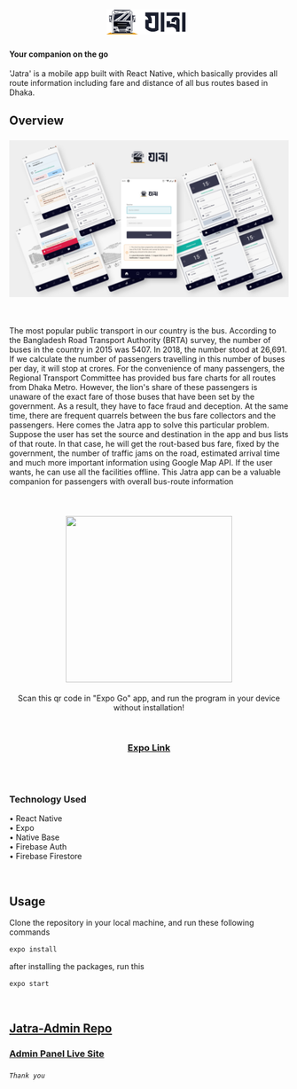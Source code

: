 <h1 align="center">
  <img src="assets/logo.png" height="45" style="margin-right: 10px"/>
</h1>

#### Your companion on the go

'Jatra' is a mobile app built with React Native, which basically provides all route information including fare and distance of all bus routes based in Dhaka.

## Overview

<h3 align="center">
  <img src="./screenshots/Jatra - Mobile App.png"/>
</h3>
<br/>

The most popular public transport in our country is the bus. According to the Bangladesh Road Transport Authority (BRTA) survey, the number of buses in the country 
in 2015 was 5407. In 2018, the number stood at 26,691. If we calculate the number of passengers travelling in this number of buses per day, it will stop at crores. For the 
convenience of many passengers, the Regional Transport Committee has provided bus fare charts for all routes from Dhaka Metro. However, the lion's share of these passengers 
is unaware of the exact fare of those buses that have been set by the government. As a result, they have to face fraud and deception. At the same time, there are frequent 
quarrels between the bus fare collectors and the passengers.
Here comes the Jatra app to solve this particular problem. Suppose the user has set the source and destination in the app and bus lists of that route. In that case, he will get the rout-based bus fare, fixed by the government, the number of traffic jams on the road, estimated arrival time and much more important information using Google Map API. If the user wants, he can use all the facilities offline. This Jatra app can be a valuable companion for passengers with overall bus-route information

<br/>
<h3 align="center">
  <img src="https://qr.expo.dev/expo-go?owner=asad.mridul&slug=jatra&releaseChannel=default&host=exp.host" width="300" height="300"/>
</h3>
<p  align="center">Scan this qr code in "Expo Go" app, and run the program in your device without installation!</p>
<br/>
<h3 align="center">
  <a href="https://expo.dev/@asad.mridul/jatra">Expo Link</a>
</h3>
<br/>
<br/>

### Technology Used
• React Native <br/>
• Expo <br/>
• Native Base <br/>
• Firebase Auth <br/>
• Firebase Firestore <br/>

<br/>

## Usage

Clone the repository in your local machine, and run these following commands
```sh
expo install
```
after installing the packages, run this
```sh
expo start
```

<br/>

## [Jatra-Admin Repo](https://github.com/AsadujjamanMridul/jatra-admin/)
### [Admin Panel Live Site](https://jatra-admin.netlify.app/)

###### `Thank you`
